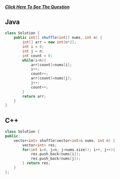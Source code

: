 ##### [Click Here To See The Question](https://leetcode.com/problems/shuffle-the-array/)

## Java
```Java
class Solution {
    public int[] shuffle(int[] nums, int n) {
        int[] arr = new int[n*2];
        int i = 0;
        int j = n;
        int count = 0;
        while(i<n){
            arr[count]=nums[i];
            i++;
            count++;
            arr[count]=nums[j];
            j++;
            count++;
        }
        return arr;
    }
}
```

## C++
```cpp
class Solution {
public:
    vector<int> shuffle(vector<int>& nums, int n) {
        vector<int> res;
        for(int i=0, j=n; j<nums.size(); i++, j++){
            res.push_back(nums[i]);
            res.push_back(nums[j]);
        } return res;
    }
};
```
